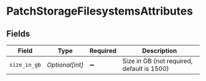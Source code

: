 # PatchStorageFilesystemsAttributes


## Fields

| Field                                      | Type                                       | Required                                   | Description                                |
| ------------------------------------------ | ------------------------------------------ | ------------------------------------------ | ------------------------------------------ |
| `size_in_gb`                               | *Optional[int]*                            | :heavy_minus_sign:                         | Size in GB (not required, default is 1500) |